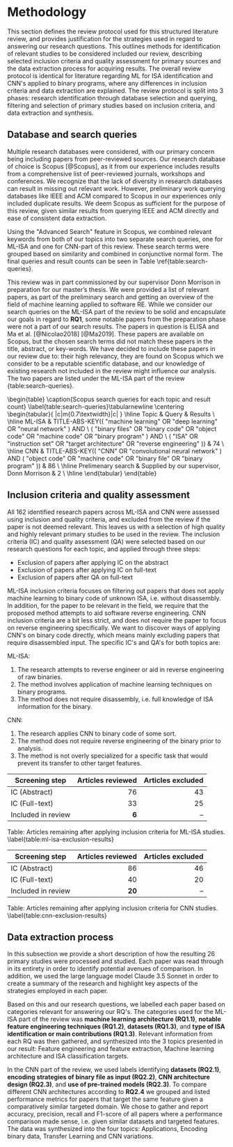 # Methodology

This section defines the review protocol used for this structured literature review, and provides justification for the strategies used in regard to answering our research questions. This outlines methods for identification of relevant studies to be considered included our review, describing selected inclusion criteria and quality assessment for primary sources and the data extraction process for acquiring results. The overall review protocol is identical for literature regarding ML for ISA identification and CNN's applied to binary programs, where any differences in inclusion criteria and data extraction are explained. The review protocol is split into 3 phases: research identification through database selection and querying, filtering and selection of primary studies based on inclusion criteria, and data extraction and synthesis.

## Database and search queries

Multiple research databases were considered, with our primary concern being including papers from peer-reviewed sources. Our research database of choice is Scopus [@Scopus], as it from our experience includes results from a comprehensive list of peer-reviewed journals, workshops and conferences. We recognize that the lack of diversity in research databases can result in missing out relevant work. However, preliminary work querying databases like IEEE and ACM compared to Scopus in our experiences only included duplicate results. We deem Scopus as sufficient for the purpose of this review, given similar results from querying IEEE and ACM directly and ease of consistent data extraction.

Using the "Advanced Search" feature in Scopus, we combined relevant keywords from both of our topics into two separate search queries, one for ML-ISA and one for CNN-part of this review. These search terms were grouped based on similarity and combined in conjunctive normal form. The final queries and result counts can be seen in Table \ref{table:search-queries}.

This review was in part commissioned by our supervisor Donn Morrison in preparation for our master’s thesis. We were provided a list of relevant papers, as part of the preliminary search and getting an overview of the field of machine learning applied to software RE. While we consider our search queries on the ML-ISA part of the review to be solid and encapsulate our goals in regard to **RQ1**, some notable papers from the preparation phase were not a part of our search results. The papers in question is ELISA and Ma et al. [@Nicolao2018] [@Ma2019]. These papers are available on Scopus, but the chosen search terms did not match these papers in the title, abstract, or key-words. We have decided to include these papers in our review due to: their high relevancy, they are found on Scopus which we consider to be a reputable scientific database, and our knowledge of existing research not included in the review might influence our analysis. The two papers are listed under the ML-ISA part of the review {table:search-queries}.

<!-- TODO: Inital preliminary research n ML-ISA provided by our supervisor -->

\begin{table}
\caption{Scopus search queries for each topic and result count}
\label{table:search-queries}\tabularnewline
\centering
\begin{tabular}{ |c|m{0.7\textwidth}|c| }
\hline
Topic & Query & Results \\
\hline
ML-ISA
& TITLE-ABS-KEY(( "machine learning" OR "deep learning" OR "neural network" ) AND \ ( "binary files" OR "binary code" OR "object code" OR "machine code" OR "binary program" ) AND \ ( "ISA" OR "instruction set" OR "target architecture" OR "reverse engineering" ))
& 74 \\
\hline
CNN
& TITLE-ABS-KEY(( "CNN" OR "convolutional neural network" ) AND ( "object code" OR "machine code" OR "binary file" OR "binary program" ))
& 86 \\
\hline
Prelimenary search
& Supplied by our supervisor, Donn Morrison
& 2 \\
\hline
\end{tabular}
\end{table}

## Inclusion criteria and quality assessment

All 162 identified research papers across ML-ISA and CNN were assessed using inclusion and quality criteria, and excluded from the review if the paper is not deemed relevant. This leaves us with a selection of high quality and highly relevant primary studies to be used in the review. The inclusion criteria (IC) and quality assessment (QA) were selected based on our research questions for each topic, and applied through three steps:

- Exclusion of papers after applying IC on the abstract
- Exclusion of papers after applying IC on full-text
- Exclusion of papers after QA on full-text

ML-ISA inclusion criteria focuses on filtering out papers that does not apply machine learning to binary code of unknown ISA, i.e. without disassembly. In addition, for the paper to be relevant in the field, we require that the proposed method attempts to aid software reverse engineering. CNN inclusion criteria are a bit less strict, and does not require the paper to focus on reverse engineering specifically. We want to discover ways of applying CNN's on binary code directly, which means mainly excluding papers that require disassembled input. The specific IC's and QA's for both topics are:

<!-- **(Some mention of quality assesment would be nice ? )** -->

ML-ISA:

1. The research attempts to reverse engineer or aid in reverse engineering of raw binaries.
2. The method involves application of machine learning techniques on binary programs.
3. The method does not require disassembly, i.e. full knowledge of ISA information for the binary.

CNN:

1. The research applies CNN to binary code of some sort.
2. The method does not require reverse engineering of the binary prior to analysis.
3. The method is not overly specialized for a specific task that would prevent its transfer to other target features.

| Screening step     | Articles reviewed | Articles excluded |
| ------------------ | ----------------: | ----------------: |
| IC (Abstract)      |                76 |                43 |
| IC (Full-text)     |                33 |                25 |
| Included in review |             **6** |                 – |

Table: Articles remaining after applying inclusion criteria for ML-ISA studies. \label{table:ml-isa-exclusion-results}

| Screening step     | Articles reviewed | Articles excluded |
| ------------------ | ----------------: | ----------------: |
| IC (Abstract)      |                86 |                46 |
| IC (Full-text)     |                40 |                20 |
| Included in review |            **20** |                 – |

Table: Articles remaining after applying inclusion criteria for CNN studies. \label{table:cnn-exclusion-results}

## Data extraction process

In this subsection we provide a short description of how the resulting 26 primary studies were processed and studied. Each paper was read through in its entirety in order to identify potential avenues of comparison. In addition, we used the large language model Claude 3.5 Sonnet in order to create a summary of the research and highlight key aspects of the strategies employed in each paper.

Based on this and our research questions, we labelled each paper based on categories relevant for answering our RQ's. The categories used for the ML-ISA part of the review was **machine learning architecture (RQ1.1)**, **notable feature engineering techniques (RQ1.2)**, **datasets (RQ1.3)**, and **type of ISA identification or main contributions (RQ1.3)**. Relevant information from each RQ was then gathered, and synthesized into the 3 topics presented in our result: Feature engineering and feature extraction, Machine learning architecture and ISA classification targets.

In the CNN part of the review, we used labels identifying **datasets (RQ2.1)**, **encoding strategies of binary file as input (RQ2.2)**, **CNN architecture design (RQ2.3)**, and **use of pre-trained models (RQ2.3)**. To compare different CNN architectures according to **RQ2.4** we grouped and listed performance metrics for papers that target the same feature given a comparatively similar targeted domain. We chose to gather and report accuracy, precision, recall and F1-score of all papers where a performance comparison made sense, i.e. given similar datasets and targeted features. The data was synthesized into the four topics: Applications, Encoding binary data, Transfer Learning and CNN variations.

